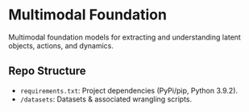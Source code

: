 # Multimodal Foundation

Multimodal foundation models for extracting and understanding latent objects,
actions, and dynamics.


## Repo Structure
 - `requirements.txt`: Project dependencies (PyPi/pip, Python 3.9.2).
 - `/datasets`: Datasets & associated wrangling scripts. 


